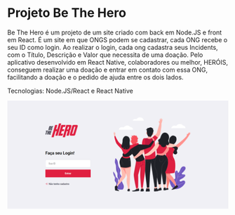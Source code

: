 # Projeto Be The Hero

Be The Hero é um projeto de um site criado com back em Node.JS e front em React. É um site em que ONGS podem se cadastrar, cada ONG recebe o seu ID como login. Ao realizar o login, cada ong cadastra seus Incidents, com o Título, Descrição e Valor que necessita de uma doação. Pelo aplicativo desenvolvido em React Native, colaboradores ou melhor, HERÓIS, conseguem realizar uma doação e entrar em contato com essa ONG, facilitando a doação e o pedido de ajuda entre os dois lados.

Tecnologias: Node.JS/React e React Native

![Alt text](/example-be-the-hero.png?raw=true "Print Tela Inicial do Site")